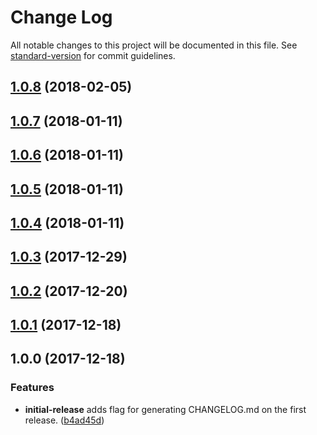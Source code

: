 # Change Log

All notable changes to this project will be documented in this file. See [standard-version](https://github.com/conventional-changelog/standard-version) for commit guidelines.

<a name="1.0.8"></a>
## [1.0.8](https://github.com/singlecomm/amazon-redshift-utils/compare/v1.0.7...v1.0.8) (2018-02-05)



<a name="1.0.7"></a>
## [1.0.7](https://github.com/singlecomm/amazon-redshift-utils/compare/v1.0.6...v1.0.7) (2018-01-11)



<a name="1.0.6"></a>
## [1.0.6](https://github.com/singlecomm/amazon-redshift-utils/compare/v1.0.5...v1.0.6) (2018-01-11)



<a name="1.0.5"></a>
## [1.0.5](https://github.com/singlecomm/amazon-redshift-utils/compare/v1.0.4...v1.0.5) (2018-01-11)



<a name="1.0.4"></a>
## [1.0.4](https://github.com/singlecomm/amazon-redshift-utils/compare/v1.0.3...v1.0.4) (2018-01-11)



<a name="1.0.3"></a>
## [1.0.3](https://github.com/singlecomm/amazon-redshift-utils/compare/v1.0.2...v1.0.3) (2017-12-29)



<a name="1.0.2"></a>
## [1.0.2](https://github.com/singlecomm/amazon-redshift-utils/compare/v1.0.1...v1.0.2) (2017-12-20)


<a name="1.0.1"></a>
## [1.0.1](https://github.com/singlecomm/amazon-redshift-utils/compare/v1.0.0...v1.0.1) (2017-12-18)


<a name="1.0.0"></a>
## 1.0.0 (2017-12-18)

### Features
* **initial-release** adds flag for generating CHANGELOG.md on the first release. ([b4ad45d](https://github.com/singlecomm/amazon-redshift-utils/commit/b4ad45d))